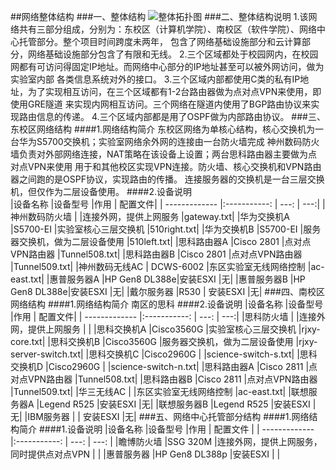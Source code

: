 ##网络整体结构
###一、整体结构
![整体拓扑图](https://www.processon.com/chart_image/589eae11e4b028637ab6a3b0.png)
###二、整体结构说明
1.该网络共有三部分组成，分别为：东校区（计算机学院）、南校区（软件学院）、网络中心托管部分。整个项目时间跨度未两年，
包含了网络基础设施部分和云计算部分，网络基础设施部分包含了有限和无线。
2.三个区域都处于校园网内，在校园网都有可访问得固定IP地址。而网络中心部分的IP地址甚至可以被外网访问，做为实验室内部
各类信息系统对外的接口。
3.三个区域内部都使用C类的私有IP地址，为了实现相互访问，在三个区域都有1-2台路由器做为点对点VPN来使用，即使用GRE隧道
来实现内网相互访问。三个网络在隧道内使用了BGP路由协议来实现路由信息的传递。
4.三个区域内部都是用了OSPF做为内部路由协议。
###三、东校区网络结构
####1.网络结构简介
东校区网络为单核心结构，核心交换机为一台华为S5700交换机；实验室网络余外网的连接由一台防火墙完成
神州数码防火墙负责对外部网络连接，NAT策略在该设备上设置；两台思科路由器主要做为点对点VPN来使用
用于和其他校区实现VPN连接。防火墙、核心交换机和VPN路由器之间跑的是OSPF协议，实现路由的传播。
连接服务器的交换机是一台三层交换机，但仅作为二层设备使用。
####2.设备说明  
|设备名称            |设备型号       |作用                             | 配置文件|
| -------------      |:-----------:  | ---:                           | ---:|
|神州数码防火墙       |             |连接外网，提供上网服务             |gateway.txt|
|华为交换机A          |S5700-EI      |实验室核心三层交换机              |510right.txt|
|华为交换机B         |S5700-EI      |服务器交换机，做为二层设备使用       |510left.txt|
|思科路由器A         |Cisco 2801    |点对点VPN路由器                      |Tunnel508.txt|
|思科路由器B         |Cisco 2801    |点对点VPN路由器                    |Tunnel509.txt|
|神州数码无线AC      | DCWS-6002  |东区实验室无线网络控制                 |ac-east.txt|
|惠普服务器A          |HP Gen8 DL388e|安装ESXI                            |无|
|惠普服务器B          |HP Gen8 DL388e|安装ESXI                            |无|
|戴尔服务器          |R530          | 安装ESXI                            |无|
###四、南校区网络结构
####1.网络结构简介
南区的思科
####2.设备说明
|设备名称            |设备型号       |作用                               | 配置文件|
| -------------     |:-----------: | ---:                              | ---:|
|思科防火墙          |              |连接外网，提供上网服务               |            |
|思科交换机A         |Cisco3560G    |实验室核心三层交换机                 |rjxy-core.txt|
|思科交换机B         |Cisco3560G    |服务器交换机，做为二层设备使用        |rjxy-server-switch.txt|
|思科交换机C         |Cisco2960G    |                                   |science-switch-s.txt|
|思科交换机D         |Cisco2960G    |                                   |science-switch-n.txt|
|思科路由器A         |Cisco 2811    |点对点VPN路由器                      |Tunnel508.txt|
|思科路由器B         |Cisco 2811    |点对点VPN路由器                      |Tunnel509.txt|
|华三无线AC          |              |东区实验室无线网络控制                |ac-east.txt|
|联想服务器A         |Legend R525   |安装ESXI                            |无|
|联想服务器B         |Legend R525   |安装ESXI                            |无|
|IBM服务器           |              | 安装ESXI                           |无|
###五、网络中心托管部分结构
####1.网络结构简介
####1.设备说明
|设备名称            |设备型号       |作用                                      | 配置文件  |
| -------------      |:-----------:  | ---:                                   | ---:      |
|瞻博防火墙          |SSG 320M        |连接外网，提供上网服务，同时提供点对点VPN  |            |
|惠普服务器         |HP Gen8 DL388p   |安装ESXI                                |            |